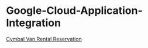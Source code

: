# Google-Cloud-Application-Integration


[Cymbal Van Rental Reservation](https://github.com/mtalreja16/Google-Application-Integration/tree/main/Samples/cymbal-van-rental)


